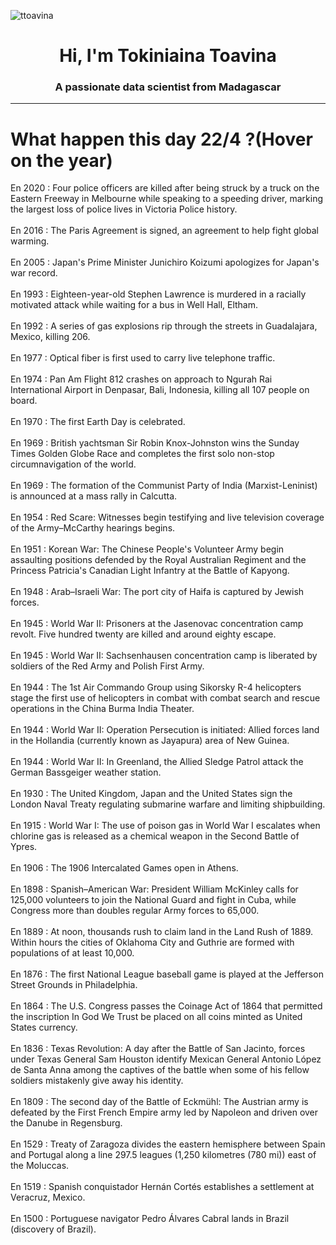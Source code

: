 
<p align="left"> <img src="https://komarev.com/ghpvc/?username=ttoavina&label=Profile%20views&color=0e75b6&style=flat" alt="ttoavina" /> </p>
<h1 align="center">Hi, I'm Tokiniaina Toavina</h1>
<h3 align="center">A passionate data scientist from Madagascar</h3>
    
<hr/>
<h1> What happen this day 22/4 ?(Hover on the year)</h1>

En 2020 : Four police officers are killed after being struck by a truck on the Eastern Freeway in Melbourne while speaking to a speeding driver, marking the largest loss of police lives in Victoria Police history.
<br/><br/>
En 2016 : The Paris Agreement is signed, an agreement to help fight global warming.
<br/><br/>
En 2005 : Japan's Prime Minister Junichiro Koizumi apologizes for Japan's war record.
<br/><br/>
En 1993 : Eighteen-year-old Stephen Lawrence is murdered in a racially motivated attack while waiting for a bus in Well Hall, Eltham.
<br/><br/>
En 1992 : A series of gas explosions rip through the streets in Guadalajara, Mexico, killing 206.
<br/><br/>
En 1977 : Optical fiber is first used to carry live telephone traffic.
<br/><br/>
En 1974 : Pan Am Flight 812 crashes on approach to Ngurah Rai International Airport in Denpasar, Bali, Indonesia, killing all 107 people on board.
<br/><br/>
En 1970 : The first Earth Day is celebrated.
<br/><br/>
En 1969 : British yachtsman Sir Robin Knox-Johnston wins the Sunday Times Golden Globe Race and completes the first solo non-stop circumnavigation of the world.
<br/><br/>
En 1969 : The formation of the Communist Party of India (Marxist-Leninist) is announced at a mass rally in Calcutta.
<br/><br/>
En 1954 : Red Scare: Witnesses begin testifying and live television coverage of the Army–McCarthy hearings begins.
<br/><br/>
En 1951 : Korean War: The Chinese People's Volunteer Army begin assaulting positions defended by the Royal Australian Regiment and the Princess Patricia's Canadian Light Infantry at the Battle of Kapyong.
<br/><br/>
En 1948 : Arab–Israeli War: The port city of Haifa is captured by Jewish forces.
<br/><br/>
En 1945 : World War II: Prisoners at the Jasenovac concentration camp revolt. Five hundred twenty are killed and around eighty escape.
<br/><br/>
En 1945 : World War II: Sachsenhausen concentration camp is liberated by soldiers of the Red Army and Polish First Army.
<br/><br/>
En 1944 : The 1st Air Commando Group using Sikorsky R-4 helicopters stage the first use of helicopters in combat with combat search and rescue operations in the China Burma India Theater.
<br/><br/>
En 1944 : World War II: Operation Persecution is initiated: Allied forces land in the Hollandia (currently known as Jayapura) area of New Guinea.
<br/><br/>
En 1944 : World War II: In Greenland, the Allied Sledge Patrol attack the German Bassgeiger weather station.
<br/><br/>
En 1930 : The United Kingdom, Japan and the United States sign the London Naval Treaty regulating submarine warfare and limiting shipbuilding.
<br/><br/>
En 1915 : World War I: The use of poison gas in World War I escalates when chlorine gas is released as a chemical weapon in the Second Battle of Ypres.
<br/><br/>
En 1906 : The 1906 Intercalated Games open in Athens.
<br/><br/>
En 1898 : Spanish–American War: President William McKinley calls for 125,000 volunteers to join the National Guard and fight in Cuba, while Congress more than doubles regular Army forces to 65,000.
<br/><br/>
En 1889 : At noon, thousands rush to claim land in the Land Rush of 1889. Within hours the cities of Oklahoma City and Guthrie are formed with populations of at least 10,000.
<br/><br/>
En 1876 : The first National League baseball game is played at the Jefferson Street Grounds in Philadelphia.
<br/><br/>
En 1864 : The U.S. Congress passes the Coinage Act of 1864 that permitted the inscription In God We Trust be placed on all coins minted as United States currency.
<br/><br/>
En 1836 : Texas Revolution: A day after the Battle of San Jacinto, forces under Texas General Sam Houston identify Mexican General Antonio López de Santa Anna among the captives of the battle when some of his fellow soldiers mistakenly give away his identity.
<br/><br/>
En 1809 : The second day of the Battle of Eckmühl: The Austrian army is defeated by the First French Empire army led by Napoleon and driven over the Danube in Regensburg.
<br/><br/>
En 1529 : Treaty of Zaragoza divides the eastern hemisphere between Spain and Portugal along a line 297.5 leagues (1,250 kilometres (780 mi)) east of the Moluccas.
<br/><br/>
En 1519 : Spanish conquistador Hernán Cortés establishes a settlement at Veracruz, Mexico.
<br/><br/>
En 1500 : Portuguese navigator Pedro Álvares Cabral lands in Brazil (discovery of Brazil).
<br/><br/>
